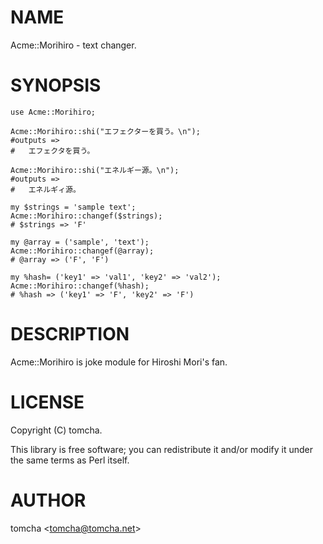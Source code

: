 # NAME

Acme::Morihiro - text changer.

# SYNOPSIS

    use Acme::Morihiro;

    Acme::Morihiro::shi("エフェクターを買う。\n");
    #outputs =>
    #   エフェクタを買う。

    Acme::Morihiro::shi("エネルギー源。\n");
    #outputs =>
    #   エネルギィ源。

    my $strings = 'sample text';
    Acme::Morihiro::changef($strings);
    # $strings => 'F'
    
    my @array = ('sample', 'text');
    Acme::Morihiro::changef(@array);
    # @array => ('F', 'F')

    my %hash= ('key1' => 'val1', 'key2' => 'val2');
    Acme::Morihiro::changef(%hash);
    # %hash => ('key1' => 'F', 'key2' => 'F')

# DESCRIPTION

Acme::Morihiro is joke module for Hiroshi Mori's fan.

# LICENSE

Copyright (C) tomcha.

This library is free software; you can redistribute it and/or modify
it under the same terms as Perl itself.

# AUTHOR

tomcha &lt;tomcha@tomcha.net>
